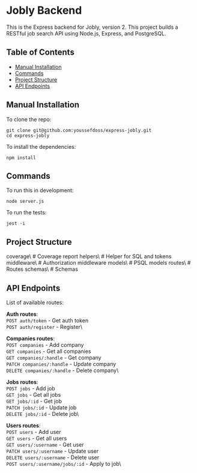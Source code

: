 # Jobly Backend

This is the Express backend for Jobly, version 2. This project builds a RESTful job search API using Node.js, Express, and PostgreSQL.

## Table of Contents

- [Manual Installation](#manual-installation)
- [Commands](#commands)
- [Project Structure](#project-structure)
- [API Endpoints](#api-endpoints)

## Manual Installation

To clone the repo:

    git clone git@github.com:youssefdoss/express-jobly.git
    cd express-jobly

To install the dependencies:

    npm install

## Commands

To run this in development:

    node server.js

To run the tests:

    jest -i

## Project Structure

coverage\       # Coverage report
helpers\        # Helper for SQL and tokens
middleware\     # Authorization middleware
models\         # PSQL models
routes\         # Routes
schemas\        # Schemas

## API Endpoints

List of available routes:

**Auth routes**:\
`POST auth/token` - Get auth token\
`POST auth/register` - Register\

**Companies routes**:\
`POST companies` - Add company\
`GET companies` - Get all companies\
`GET companies/:handle` - Get company\
`PATCH companies/:handle` - Update company\
`DELETE companies/:handle` - Delete company\

**Jobs routes**:\
`POST jobs` - Add job\
`GET jobs` - Get all jobs\
`GET jobs/:id` - Get job\
`PATCH jobs/:id` - Update job\
`DELETE jobs/:id` - Delete job\

**Users routes**:\
`POST users` - Add user\
`GET users` - Get all users\
`GET users/:username` - Get user\
`PATCH users/:username` - Update user\
`DELETE users/:username` - Delete user\
`POST users/:username/jobs/:id` - Apply to job\